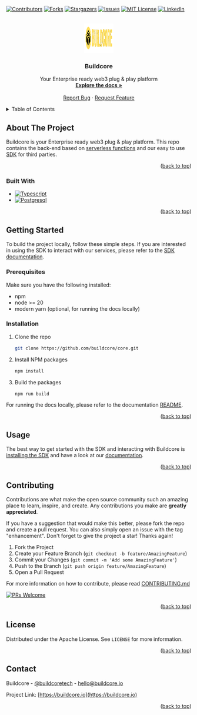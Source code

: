 <!-- Improved compatibility of back to top link: See: https://github.com/othneildrew/Best-README-Template/pull/73 -->

<a name="readme-top"></a>

<!--
*** Thanks for checking out the Best-README-Template. If you have a suggestion
*** that would make this better, please fork the repo and create a pull request
*** or simply open an issue with the tag "enhancement".
*** Don't forget to give the project a star!
*** Thanks again! Now go create something AMAZING! :D
-->

<!-- PROJECT SHIELDS -->
<!--
*** I'm using markdown "reference style" links for readability.
*** Reference links are enclosed in brackets [ ] instead of parentheses ( ).
*** See the bottom of this document for the declaration of the reference variables
*** for contributors-url, forks-url, etc. This is an optional, concise syntax you may use.
*** https://www.markdownguide.org/basic-syntax/#reference-style-links
-->

[![Contributors][contributors-shield]][contributors-url]
[![Forks][forks-shield]][forks-url]
[![Stargazers][stars-shield]][stars-url]
[![Issues][issues-shield]][issues-url]
[![MIT License][license-shield]][license-url]
[![LinkedIn][linkedin-shield]][linkedin-url]

<!-- PROJECT LOGO -->
<br />
<div align="center">
  <a href="https://github.com/buildcore/core">
    <img src="docs/static/img/buildcore_logo.png" alt="BUILD.5 logo" width="80" height="80">
  </a>

<h3 align="center">Buildcore</h3>

  <p align="center">
    Your Enterprise ready web3 plug & play platform
    <br />
    <a href="https://developer.buildcore.io/"><strong>Explore the docs »</strong></a>
    <br />
    <br />
    <a href="https://github.com/buildcore/core/issues/new?template=bug_report.md">Report Bug</a>
    ·
    <a href="https://github.com/buildcore/core/issues/new?template=feature_request.md">Request Feature</a>
  </p>
</div>

<!-- TABLE OF CONTENTS -->
<details>
  <summary>Table of Contents</summary>
  <ol>
    <li>
      <a href="#about-the-project">About The Project</a>
      <ul>
        <li><a href="#built-with">Built With</a></li>
      </ul>
    </li>
    <li>
      <a href="#getting-started">Getting Started</a>
      <ul>
        <li><a href="#prerequisites">Prerequisites</a></li>
        <li><a href="#installation">Installation</a></li>
      </ul>
    </li>
    <li><a href="#usage">Usage</a></li>
    <li><a href="#contributing">Contributing</a></li>
    <li><a href="#license">License</a></li>
    <li><a href="#contact">Contact</a></li>
  </ol>
</details>

<!-- ABOUT THE PROJECT -->

## About The Project

Buildcore is your Enterprise ready web3 plug & play platform. This repo contains the back-end based on [serverless functions](./packages/functions/) and our easy to use [SDK](./packages/sdk/) for third parties.

<p align="right">(<a href="#readme-top">back to top</a>)</p>

### Built With

- [![Typescript][Typescript]][Typescript-url]
- [![Postgresql][Postgresql]][Postgresql-url]

<p align="right">(<a href="#readme-top">back to top</a>)</p>

<!-- GETTING STARTED -->

## Getting Started

To build the project locally, follow these simple steps. If you are interested in using the SDK to interact with our services, please refer to the [SDK documentation](https://developer.buildcore.io/).

### Prerequisites

Make sure you have the following installed:

- npm
- node >= 20
- modern yarn (optional, for running the docs locally)

### Installation

1. Clone the repo
   ```sh
   git clone https://github.com/buildcore/core.git
   ```
2. Install NPM packages
   ```sh
   npm install
   ```
3. Build the packages
   ```sh
   npm run build
   ```

For running the docs locally, please refer to the documentation [README](./docs/README.md).

<p align="right">(<a href="#readme-top">back to top</a>)</p>

<!-- USAGE EXAMPLES -->

## Usage

The best way to get started with the SDK and interacting with Buildcore is [installing the SDK](https://www.npmjs.com/package/@buildcore/sdk) and have a look at our [documentation](https://developer.buildcore.io).

<p align="right">(<a href="#readme-top">back to top</a>)</p>

<!-- CONTRIBUTING -->

## Contributing

Contributions are what make the open source community such an amazing place to learn, inspire, and create. Any contributions you make are **greatly appreciated**.

If you have a suggestion that would make this better, please fork the repo and create a pull request. You can also simply open an issue with the tag "enhancement".
Don't forget to give the project a star! Thanks again!

1. Fork the Project
2. Create your Feature Branch (`git checkout -b feature/AmazingFeature`)
3. Commit your Changes (`git commit -m 'Add some AmazingFeature'`)
4. Push to the Branch (`git push origin feature/AmazingFeature`)
5. Open a Pull Request

For more information on how to contribute, please read [CONTRIBUTING.md](./CONTRIBUTING.md)

[![PRs Welcome](https://img.shields.io/badge/PRs-welcome-brightgreen.svg?style=flat-square)](https://github.com/buildcore/core/pulls)

<p align="right">(<a href="#readme-top">back to top</a>)</p>

<!-- LICENSE -->

## License

Distributed under the Apache License. See `LICENSE` for more information.

<p align="right">(<a href="#readme-top">back to top</a>)</p>

<!-- CONTACT -->

## Contact

Buildcore - [@buildcoretech](https://twitter.com/buildcoretech) - hello@buildcore.io

Project Link: [https://buildcore.io](https://buildcore.io)

<p align="right">(<a href="#readme-top">back to top</a>)</p>

<!-- MARKDOWN LINKS & IMAGES -->
<!-- https://www.markdownguide.org/basic-syntax/#reference-style-links -->

[contributors-shield]: https://img.shields.io/github/contributors/buildcore/core.svg?style=for-the-badge
[contributors-url]: https://github.com/buildcore/core/graphs/contributors
[forks-shield]: https://img.shields.io/github/forks/buildcore/core.svg?style=for-the-badge
[forks-url]: https://github.com/buildcore/core/network/members
[stars-shield]: https://img.shields.io/github/stars/buildcore/core.svg?style=for-the-badge
[stars-url]: https://github.com/buildcore/core/stargazers
[issues-shield]: https://img.shields.io/github/issues/buildcore/core.svg?style=for-the-badge
[issues-url]: https://github.com/buildcore/core/issues
[license-shield]: https://img.shields.io/github/license/buildcore/core.svg?style=for-the-badge
[license-url]: https://github.com/buildcore/core/blob/master/LICENSE
[linkedin-shield]: https://img.shields.io/badge/-LinkedIn-black.svg?style=for-the-badge&logo=linkedin&colorB=555
[linkedin-url]: https://linkedin.com/company/buildcore/
[Typescript]: https://img.shields.io/badge/TypeScript-007ACC?style=for-the-badge&logo=typescript&logoColor=white
[Typescript-url]: https://www.typescriptlang.org/
[Postgresql]: https://img.shields.io/badge/postgresql-4169e1?style=for-the-badge&logo=postgresql&logoColor=white
[Postgresql-url]: https://www.postgresql.org/
